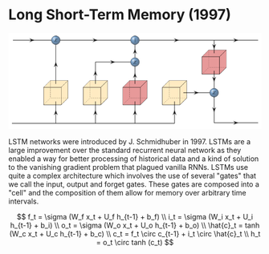 # Long Short-Term Memory (1997)

![](../images/lstm.png)

LSTM networks were introduced by J. Schmidhuber in 1997. LSTMs are a large improvement over the standard recurrent neural network as they enabled a way for better processing of historical data and a kind of solution to the vanishing gradient problem that plagued vanilla RNNs. LSTMs use quite a complex architecture which involves the use of several "gates" that we call the input, output and forget gates. These gates are composed into a "cell" and the composition of them allow for memory over arbitrary time intervals.

$$
f_t = \sigma (W_f x_t + U_f h_{t-1} + b_f) \\
i_t = \sigma (W_i x_t + U_i h_{t-1} + b_i) \\
o_t = \sigma (W_o x_t + U_o h_{t-1} + b_o) \\
\hat{c}_t = tanh (W_c x_t + U_c h_{t-1} + b_c) \\
c_t = f_t \circ c_{t-1} + i_t \circ \hat{c}_t \\
h_t = o_t \circ tanh (c_t)
$$
